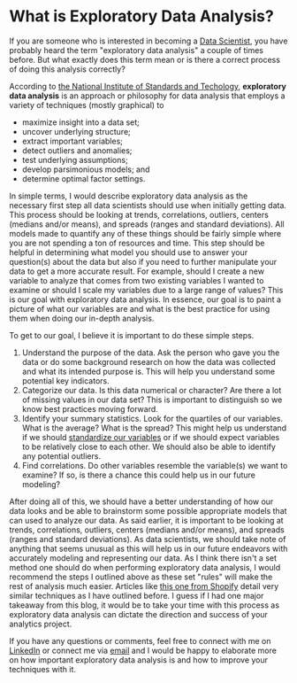 # What is Exploratory Data Analysis?

If you are someone who is interested in becoming a [Data Scientist](https://ericwarren9.github.io/2023/08/22/First-Blog-Post.html), you have probably heard the term "exploratory data analysis" a couple of times before. But what exactly does this term mean or is there a correct process of doing this analysis correctly?

According to [the National Institute of Standards and Techology](https://www.itl.nist.gov/div898/handbook/eda/section1/eda11.htm), **exploratory data analysis** is an approach or philosophy for data analysis that employs a variety of techniques (mostly graphical) to

* maximize insight into a data set;
* uncover underlying structure;
* extract important variables;
* detect outliers and anomalies;
* test underlying assumptions;
* develop parsimonious models; and
* determine optimal factor settings.

In simple terms, I would describe exploratory data analysis as the necessary first step all data scientists should use when initially getting data. This process should be looking at trends, correlations, outliers, centers (medians and/or means), and spreads (ranges and standard deviations). All models made to quantify any of these things should be fairly simple where you are not spending a ton of resources and time. This step should be helpful in determining what model you should use to answer your question(s) about the data but also if you need to further manipulate your data to get a more accurate result. For example, should I create a new variable to analyze that comes from two existing variables I wanted to examine or should I scale my variables due to a large range of values? This is our goal with exploratory data analysis. In essence, our goal is to paint a picture of what our variables are and what is the best practice for using them when doing our in-depth analysis.

To get to our goal, I believe it is important to do these simple steps.

1. Understand the purpose of the data. Ask the person who gave you the data or do some background research on how the data was collected and what its intended purpose is. This will help you understand some potential key indicators.
2. Categorize our data. Is this data numerical or character? Are there a lot of missing values in our data set? This is important to distinguish so we know best practices moving forward.
3. Identify your summary statistics. Look for the quartiles of our variables. What is the average? What is the spread? This might help us understand if we should [standardize our variables](https://www.statlect.com/fundamentals-of-statistics/linear-regression-with-standardized-variables#:~:text=A%20variable%20is%20standardized%20by,mean%20and%20unit%20standard%20deviation.) or if we should expect variables to be relatively close to each other. We should also be able to identify any potential outliers.
4. Find correlations. Do other variables resemble the variable(s) we want to examine? If so, is there a chance this could help us in our future modeling?

After doing all of this, we should have a better understanding of how our data looks and be able to brainstorm some possible appropriate models that can used to analyze our data. As said earlier, it is important to be looking at trends, correlations, outliers, centers (medians and/or means), and spreads (ranges and standard deviations). As data scientists, we should take note of anything that seems unusual as this will help us in our future endeavors with accurately modeling and representing our data. As I think there isn't a set method one should do when performing exploratory data analysis, I would recommend the steps I outlined above as these set "rules" will make the rest of analysis much easier. Articles like [this one from Shopify](https://shopify.engineering/conducting-exploratory-data-analysis) detail very similar techniques as I have outlined before. I guess if I had one major takeaway from this blog, it would be to take your time with this process as exploratory data analysis can dictate the direction and success of your analytics project. 

If you have any questions or comments, feel free to connect with me on [LinkedIn](https://www.linkedin.com/in/eric-warren-960037203/) or connect me via [email](mailto:ericwarren09@yahoo.com) and I would be happy to elaborate more on how important exploratory data analysis is and how to improve your techniques with it.
